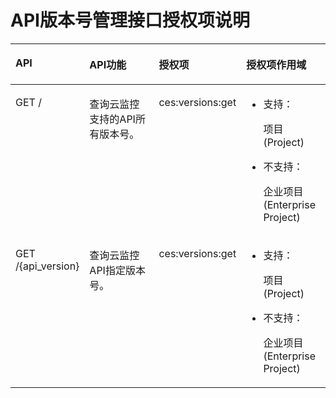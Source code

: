 # API版本号管理接口授权项说明<a name="ZH-CN_TOPIC_0180752450"></a>

<a name="table1587111571724"></a>
<table><thead align="left"><tr id="row5871165713215"><th class="cellrowborder" valign="top" width="21.067893210678932%" id="mcps1.1.5.1.1"><p id="p11871195719215"><a name="p11871195719215"></a><a name="p11871195719215"></a>API</p>
</th>
<th class="cellrowborder" valign="top" width="30.566943305669437%" id="mcps1.1.5.1.2"><p id="p28621644185118"><a name="p28621644185118"></a><a name="p28621644185118"></a>API功能</p>
</th>
<th class="cellrowborder" valign="top" width="20.537946205379463%" id="mcps1.1.5.1.3"><p id="p38711657129"><a name="p38711657129"></a><a name="p38711657129"></a>授权项</p>
</th>
<th class="cellrowborder" valign="top" width="27.82721727827217%" id="mcps1.1.5.1.4"><p id="p93637842020"><a name="p93637842020"></a><a name="p93637842020"></a>授权项作用域</p>
</th>
</tr>
</thead>
<tbody><tr id="row38713577219"><td class="cellrowborder" valign="top" width="21.067893210678932%" headers="mcps1.1.5.1.1 "><p id="p153909325194"><a name="p153909325194"></a><a name="p153909325194"></a>GET /</p>
</td>
<td class="cellrowborder" valign="top" width="30.566943305669437%" headers="mcps1.1.5.1.2 "><p id="p17389133210192"><a name="p17389133210192"></a><a name="p17389133210192"></a><span>查询云监控支持的API所有版本号。</span></p>
</td>
<td class="cellrowborder" valign="top" width="20.537946205379463%" headers="mcps1.1.5.1.3 "><p id="p1138813215199"><a name="p1138813215199"></a><a name="p1138813215199"></a>ces:versions:get</p>
</td>
<td class="cellrowborder" valign="top" width="27.82721727827217%" headers="mcps1.1.5.1.4 "><a name="ul14294128141811"></a><a name="ul14294128141811"></a><ul id="ul14294128141811"><li>支持：<p id="p729512821812"><a name="p729512821812"></a><a name="p729512821812"></a>项目(Project)</p>
</li></ul>
<a name="ul72951628121819"></a><a name="ul72951628121819"></a><ul id="ul72951628121819"><li>不支持：<p id="p92959280183"><a name="p92959280183"></a><a name="p92959280183"></a>企业项目(Enterprise Project)</p>
</li></ul>
</td>
</tr>
<tr id="row58713574219"><td class="cellrowborder" valign="top" width="21.067893210678932%" headers="mcps1.1.5.1.1 "><p id="p782135121916"><a name="p782135121916"></a><a name="p782135121916"></a><span>GET /{api_version}</span></p>
</td>
<td class="cellrowborder" valign="top" width="30.566943305669437%" headers="mcps1.1.5.1.2 "><p id="p481153516194"><a name="p481153516194"></a><a name="p481153516194"></a><span>查询云监控API指定版本号</span>。</p>
</td>
<td class="cellrowborder" valign="top" width="20.537946205379463%" headers="mcps1.1.5.1.3 "><p id="p19461117171915"><a name="p19461117171915"></a><a name="p19461117171915"></a>ces:versions:get</p>
</td>
<td class="cellrowborder" valign="top" width="27.82721727827217%" headers="mcps1.1.5.1.4 "><a name="ul6904171131917"></a><a name="ul6904171131917"></a><ul id="ul6904171131917"><li>支持：<p id="p5904161191910"><a name="p5904161191910"></a><a name="p5904161191910"></a>项目(Project)</p>
</li></ul>
<a name="ul1590451121918"></a><a name="ul1590451121918"></a><ul id="ul1590451121918"><li>不支持：<p id="p109042118194"><a name="p109042118194"></a><a name="p109042118194"></a>企业项目(Enterprise Project)</p>
</li></ul>
</td>
</tr>
</tbody>
</table>

